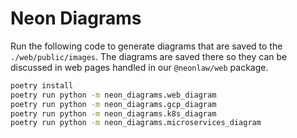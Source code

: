 # Neon Diagrams

Run the following code to generate diagrams that are saved to the
`./web/public/images`. The diagrams are saved there so they can be discussed in
web pages handled in our `@neonlaw/web` package.

```bash
poetry install
poetry run python -m neon_diagrams.web_diagram
poetry run python -m neon_diagrams.gcp_diagram
poetry run python -m neon_diagrams.k8s_diagram
poetry run python -m neon_diagrams.microservices_diagram
```

